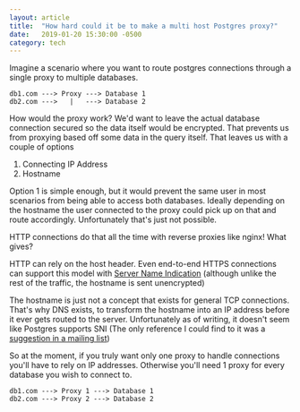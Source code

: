 ```yaml
---
layout: article
title:  "How hard could it be to make a multi host Postgres proxy?"
date:   2019-01-20 15:30:00 -0500
category: tech
---
```


Imagine a scenario where you want to route postgres connections through a single proxy to multiple databases.
```
db1.com ---> Proxy ---> Database 1
db2.com --->   |   ---> Database 2
```
How would the proxy work? We'd want to leave the actual database connection secured so the data itself would be encrypted. That prevents us from proxying based off some data in the query itself. That leaves us with a couple of options
1. Connecting IP Address
1. Hostname

Option 1 is simple enough, but it would prevent the same user in most scenarios from being able to access both databases. Ideally depending on the hostname the user connected to the proxy could pick up on that and route accordingly. Unfortunately that's just not possible.

HTTP connections do that all the time with reverse proxies like nginx! What gives?

HTTP can rely on the host header. Even end-to-end HTTPS connections can support this model with [Server Name Indication](https://en.wikipedia.org/wiki/Server_Name_Indication) (although unlike the rest of the traffic, the hostname is sent unencrypted)

The hostname is just not a concept that exists for general TCP connections. That's why DNS exists, to transform the hostname into an IP address before it ever gets routed to the server. Unfortunately as of writing, it doesn't seem like Postgres supports SNI (The only reference I could find to it was a [suggestion in a mailing list](https://www.postgresql.org/message-id/CAPPwrB_tsOw8MtVaA_DFyOFRY2ohNdvMnLoA_JRr3yB67Rggmg%40mail.gmail.com))

So at the moment, if you truly want only one proxy to handle connections you'll have to rely on IP addresses. Otherwise you'll need 1 proxy for every database you wish to connect to.
```
db1.com ---> Proxy 1 ---> Database 1
db2.com ---> Proxy 2 ---> Database 2
```
